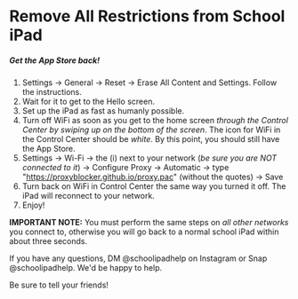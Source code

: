 # Remove All Restrictions from School iPad
##### Get the App Store back!

1. Settings -> General -> Reset -> Erase All Content and Settings. Follow the instructions. 
2. Wait for it to get to the Hello screen.
3. Set up the iPad as fast as humanly possible. 
4. Turn off WiFi as soon as you get to the home screen *through the Control Center by swiping up on the bottom of the screen*. The icon for WiFi in the Control Center should be *white*. By this point, you should still have the App Store.
5. Settings -> Wi-Fi -> the (i) next to your network (*be sure you are NOT connected to it*) -> Configure Proxy -> Automatic -> type "https://proxyblocker.github.io/proxy.pac" (without the quotes) -> Save
6. Turn back on WiFi in Control Center the same way you turned it off. The iPad will reconnect to your network. 
7. Enjoy! 

**IMPORTANT NOTE:** You must perform the same steps on *all other networks* you connect to, otherwise you will go back to a normal school iPad within about three seconds. 

If you have any questions, DM @schoolipadhelp on Instagram or Snap @schoolipadhelp. We'd be happy to help. 

Be sure to tell your friends!

